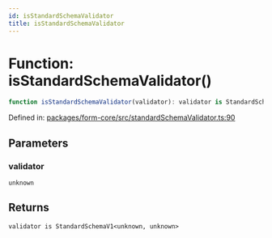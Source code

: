 ```yaml
---
id: isStandardSchemaValidator
title: isStandardSchemaValidator
---
```


<!-- DO NOT EDIT: this page is autogenerated from the type comments -->

# Function: isStandardSchemaValidator()

```ts
function isStandardSchemaValidator(validator): validator is StandardSchemaV1<unknown, unknown>
```

Defined in: [packages/form-core/src/standardSchemaValidator.ts:90](https://github.com/TanStack/form/blob/main/packages/form-core/src/standardSchemaValidator.ts#L90)

## Parameters

### validator

`unknown`

## Returns

`validator is StandardSchemaV1<unknown, unknown>`
